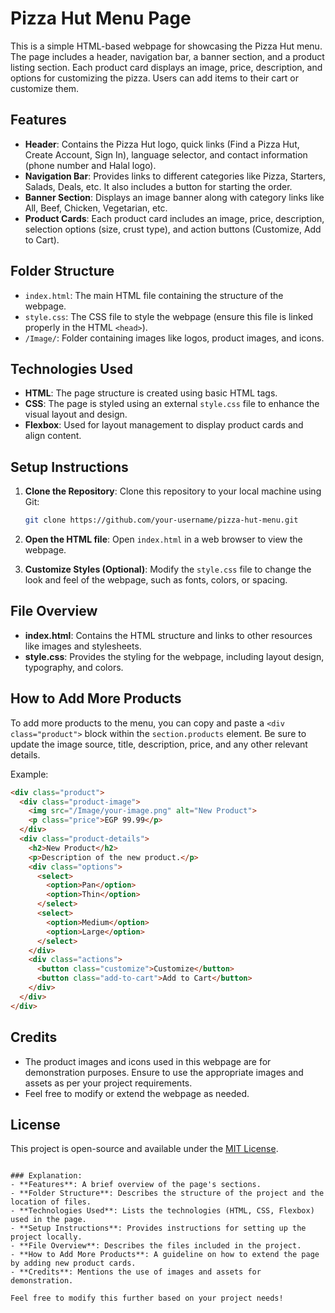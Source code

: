 # Pizza Hut Menu Page

This is a simple HTML-based webpage for showcasing the Pizza Hut menu. The page includes a header, navigation bar, a banner section, and a product listing section. Each product card displays an image, price, description, and options for customizing the pizza. Users can add items to their cart or customize them.

## Features
- **Header**: Contains the Pizza Hut logo, quick links (Find a Pizza Hut, Create Account, Sign In), language selector, and contact information (phone number and Halal logo).
- **Navigation Bar**: Provides links to different categories like Pizza, Starters, Salads, Deals, etc. It also includes a button for starting the order.
- **Banner Section**: Displays an image banner along with category links like All, Beef, Chicken, Vegetarian, etc.
- **Product Cards**: Each product card includes an image, price, description, selection options (size, crust type), and action buttons (Customize, Add to Cart).

## Folder Structure

- `index.html`: The main HTML file containing the structure of the webpage.
- `style.css`: The CSS file to style the webpage (ensure this file is linked properly in the HTML `<head>`).
- `/Image/`: Folder containing images like logos, product images, and icons.

## Technologies Used
- **HTML**: The page structure is created using basic HTML tags.
- **CSS**: The page is styled using an external `style.css` file to enhance the visual layout and design.
- **Flexbox**: Used for layout management to display product cards and align content.

## Setup Instructions

1. **Clone the Repository**:
   Clone this repository to your local machine using Git:
   ```bash
   git clone https://github.com/your-username/pizza-hut-menu.git
   ```

2. **Open the HTML file**:
   Open `index.html` in a web browser to view the webpage.
   
3. **Customize Styles (Optional)**:
   Modify the `style.css` file to change the look and feel of the webpage, such as fonts, colors, or spacing.

## File Overview

- **index.html**: Contains the HTML structure and links to other resources like images and stylesheets.
- **style.css**: Provides the styling for the webpage, including layout design, typography, and colors.

## How to Add More Products

To add more products to the menu, you can copy and paste a `<div class="product">` block within the `section.products` element. Be sure to update the image source, title, description, price, and any other relevant details.

Example:
```html
<div class="product">
  <div class="product-image">
    <img src="/Image/your-image.png" alt="New Product">
    <p class="price">EGP 99.99</p>
  </div>
  <div class="product-details">
    <h2>New Product</h2>
    <p>Description of the new product.</p>
    <div class="options">
      <select>
        <option>Pan</option>
        <option>Thin</option>
      </select>
      <select>
        <option>Medium</option>
        <option>Large</option>
      </select>
    </div>
    <div class="actions">
      <button class="customize">Customize</button>
      <button class="add-to-cart">Add to Cart</button>
    </div>
  </div>
</div>
```

## Credits

- The product images and icons used in this webpage are for demonstration purposes. Ensure to use the appropriate images and assets as per your project requirements.
- Feel free to modify or extend the webpage as needed.

## License

This project is open-source and available under the [MIT License](LICENSE).
```

### Explanation:
- **Features**: A brief overview of the page's sections.
- **Folder Structure**: Describes the structure of the project and the location of files.
- **Technologies Used**: Lists the technologies (HTML, CSS, Flexbox) used in the page.
- **Setup Instructions**: Provides instructions for setting up the project locally.
- **File Overview**: Describes the files included in the project.
- **How to Add More Products**: A guideline on how to extend the page by adding new product cards.
- **Credits**: Mentions the use of images and assets for demonstration.

Feel free to modify this further based on your project needs!
